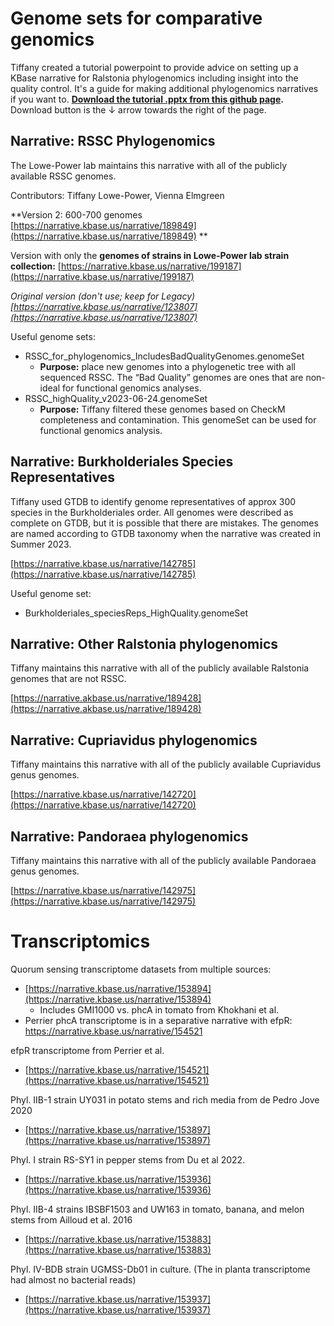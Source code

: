 
# Genome sets for comparative genomics

Tiffany created a tutorial powerpoint to provide advice on setting up a KBase narrative for Ralstonia phylogenomics including insight into the quality control. It's a guide for making additional phylogenomics narratives if you want to. **[Download the tutorial .pptx from this github page](https://github.com/lowepowerlab/protocols/blob/main/resources/KBase_tips_Ralstonia.pptx).** Download button is the ↓ arrow towards the right of the page.

## Narrative: RSSC Phylogenomics
The Lowe-Power lab maintains this narrative with all of the publicly available RSSC genomes.  

Contributors: Tiffany Lowe-Power, Vienna Elmgreen

**Version 2: 600-700 genomes [https://narrative.kbase.us/narrative/189849](https://narrative.kbase.us/narrative/189849) **

Version with only the **genomes of strains in Lowe-Power lab strain collection:** [https://narrative.kbase.us/narrative/199187](https://narrative.kbase.us/narrative/199187)

*Original version (don't use; keep for Legacy) [https://narrative.kbase.us/narrative/123807](https://narrative.kbase.us/narrative/123807)*

Useful genome sets:
*	RSSC_for_phylogenomics_IncludesBadQualityGenomes.genomeSet 
    * **Purpose:** place new genomes into a phylogenetic tree with all sequenced RSSC. The “Bad Quality” genomes are ones that are non-ideal for functional genomics analyses. 
*	RSSC_highQuality_v2023-06-24.genomeSet
    * **Purpose:** Tiffany filtered these genomes based on CheckM completeness and contamination. This genomeSet can be used for functional genomics analysis. 

## Narrative: Burkholderiales Species Representatives
Tiffany used GTDB to identify genome representatives of approx 300 species in the Burkholderiales order. All genomes were described as complete on GTDB, but it is possible that there are mistakes. The genomes are named according to GTDB taxonomy when the narrative was created in Summer 2023. 

[https://narrative.kbase.us/narrative/142785](https://narrative.kbase.us/narrative/142785)

Useful genome set: 
* Burkholderiales_speciesReps_HighQuality.genomeSet 

## Narrative: Other Ralstonia phylogenomics
Tiffany maintains this narrative with all of the publicly available Ralstonia genomes that are not RSSC.

[https://narrative.akbase.us/narrative/189428](https://narrative.akbase.us/narrative/189428)

## Narrative: Cupriavidus phylogenomics
Tiffany maintains this narrative with all of the publicly available Cupriavidus genus genomes.

[https://narrative.kbase.us/narrative/142720](https://narrative.kbase.us/narrative/142720)

## Narrative: Pandoraea phylogenomics
Tiffany maintains this narrative with all of the publicly available Pandoraea genus genomes.

[https://narrative.kbase.us/narrative/142975](https://narrative.kbase.us/narrative/142975)

# Transcriptomics

Quorum sensing transcriptome datasets from multiple sources:
* [https://narrative.kbase.us/narrative/153894](https://narrative.kbase.us/narrative/153894)
    * Includes GMI1000 vs. phcA in tomato from Khokhani et al. 
* Perrier phcA transcriptome is in a separative narrative with efpR: https://narrative.kbase.us/narrative/154521 

efpR transcriptome from Perrier et al. 
* [https://narrative.kbase.us/narrative/154521](https://narrative.kbase.us/narrative/154521)

Phyl. IIB-1 strain UY031 in potato stems and rich media from de Pedro Jove 2020 
* [https://narrative.kbase.us/narrative/153897](https://narrative.kbase.us/narrative/153897)

Phyl. I strain RS-SY1 in pepper stems from Du et al 2022. 
* [https://narrative.kbase.us/narrative/153936](https://narrative.kbase.us/narrative/153936)

Phyl. IIB-4 strains IBSBF1503 and UW163 in tomato, banana, and melon stems from Ailloud et al. 2016 
* [https://narrative.kbase.us/narrative/153883](https://narrative.kbase.us/narrative/153883)

Phyl. IV-BDB strain UGMSS-Db01 in culture. (The in planta transcriptome had almost no bacterial reads)
* [https://narrative.kbase.us/narrative/153937](https://narrative.kbase.us/narrative/153937)
